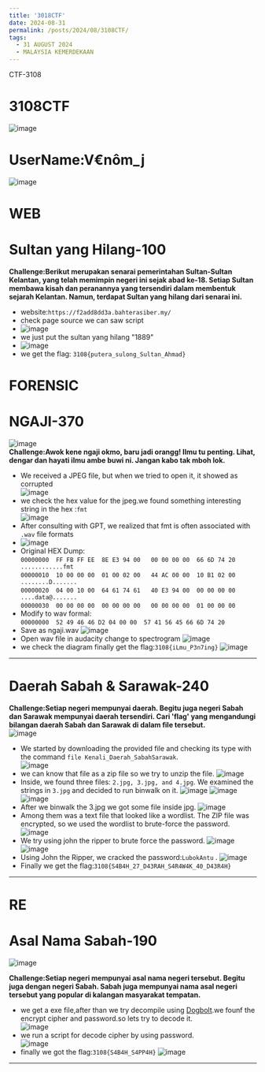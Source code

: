 ```yaml
---
title: '3018CTF'
date: 2024-08-31
permalink: /posts/2024/08/3108CTF/
tags:
  - 31 AUGUST 2024
  - MALAYSIA KEMERDEKAAN
---
```

CTF-3108

3108CTF
=====
![image](https://github.com/user-attachments/assets/cf231413-a42c-4886-a42e-9b761263a667)

UserName:V€nôm_j
=====
![image](https://github.com/user-attachments/assets/48512b71-7701-4db9-b9d5-fdf2cfe14938)

WEB
=====
# **Sultan yang Hilang-100**
**Challenge:Berikut merupakan senarai pemerintahan Sultan-Sultan Kelantan, yang telah memimpin negeri ini sejak abad ke-18. Setiap Sultan membawa kisah dan peranannya yang tersendiri dalam membentuk sejarah Kelantan. Namun, terdapat Sultan yang hilang dari senarai ini.** <br>
- website:`https://f2add8dd3a.bahterasiber.my/` <br>
- check page source we can saw script
- ![image](https://github.com/user-attachments/assets/72c17c05-2436-4b0a-a615-80d61ae0cfb2)
- we just put the sultan yang hilang "1889"
- ![image](https://github.com/user-attachments/assets/2227b383-9136-41a9-9314-f62ad6998dc2)
- we get the flag: `3108{putera_sulong_Sultan_Ahmad}`


FORENSIC
=====
# **NGAJI-370**<br>
![image](https://github.com/user-attachments/assets/63eaf6ff-2835-433c-b07f-1e6fbea5ba22)<br>
**Challenge:Awok kene ngaji okmo, baru jadi orangg! Ilmu tu penting. Lihat, dengar dan hayati ilmu ambe buwi ni. Jangan kabo tak mboh lok.** <br>
- We received a JPEG file, but when we tried to open it, it showed as corrupted<br>
  ![image](https://github.com/user-attachments/assets/761ddfef-c4b6-46c8-8f27-f769a6a413f8)<br>
- we check the hex value for the jpeg.we found something interesting string  in the hex :`fmt`<br>
  ![image](https://github.com/user-attachments/assets/a4afd35e-7d2d-4b41-9099-74d54cceba80)<br>
- After consulting with GPT, we realized that fmt is often associated with `.wav` file formats <br>
- ![image](https://github.com/user-attachments/assets/e43c0f0a-d948-4c50-a395-71a5374d4b7b)<br>
- Original HEX Dump:<br>
  `00000000  FF FB FF EE  8E E3 94 00   00 00 00 00  66 6D 74 20   ............fmt `<br>
  `00000010  10 00 00 00  01 00 02 00   44 AC 00 00  10 B1 02 00  ........D.......`<br>
  `00000020  04 00 10 00  64 61 74 61   40 E3 94 00  00 00 00 00   ....data@.......`<br>
  `00000030  00 00 00 00  00 00 00 00   00 00 00 00  01 00 00 00`<br>
- Modify to wav formal:<br>
  `00000000  52 49 46 46 D2 04 00 00  57 41 56 45 66 6D 74 20 `<br>
- Save as ngaji.wav
  ![image](https://github.com/user-attachments/assets/8e0a2587-228b-49a7-bbec-8504811b10f0)
- Open wav file in audacity change to spectrogram
  ![image](https://github.com/user-attachments/assets/ce8e6057-fcef-466b-9067-e6ee94196c8c)
- we check the diagram finally get the flag:`3108{iLmu_P3n7ing}`
  ![image](https://github.com/user-attachments/assets/c0f4cce0-15af-434d-82dd-a7be1c52d899)<br>
---
# **Daerah Sabah & Sarawak-240** <br>
**Challenge:Setiap negeri mempunyai daerah. Begitu juga negeri Sabah dan Sarawak mempunyai daerah tersendiri. Cari 'flag' yang mengandungi bilangan daerah Sabah dan Sarawak di dalam file tersebut.** <br>
  ![image](https://github.com/user-attachments/assets/379db51f-4c31-419c-8e14-65f43e644a98)<br>
- We started by downloading the provided file and checking its type with the command `file Kenali_Daerah_SabahSarawak`.<br>
  ![image](https://github.com/user-attachments/assets/69bcecd5-ff15-4402-898b-4597b9d480c9)<br>
- we can know that file as a zip file so we try to unzip the file.
  ![image](https://github.com/user-attachments/assets/8c0f8814-95ad-444a-ae5a-6c143ef058f4)
- Inside, we found three files: `2.jpg, 3.jpg, and 4.jpg`. We examined the strings in `3.jpg` and decided to run binwalk on it.
  ![image](https://github.com/user-attachments/assets/0d85c235-e39e-4eb9-a192-15225073bd07)
  ![image](https://github.com/user-attachments/assets/115d5f20-290e-4707-9902-edfcc97d49c0)
  ![image](https://github.com/user-attachments/assets/5f3ed0b8-e960-41df-9d0c-606299fa22c5)
- After we binwalk the 3.jpg we got some file inside jpg.
  ![image](https://github.com/user-attachments/assets/ad2458a7-8307-46d7-a095-7d77f0cbab76)
- Among them was a text file that looked like a wordlist. The ZIP file was encrypted, so we used the wordlist to brute-force the password.
  ![image](https://github.com/user-attachments/assets/ff69b17a-1a8c-4e45-9570-6254a62ceceb)
- We try using john the ripper to brute force the password.
  ![image](https://github.com/user-attachments/assets/6bd13adb-0842-4fa0-9bd3-3f3e39b2bf79)
  ![image](https://github.com/user-attachments/assets/3d54eaf4-493d-4012-9d08-b76bb7c1dd8f)
- Using John the Ripper, we cracked the password:`LubokAntu` .
  ![image](https://github.com/user-attachments/assets/b13c7ae4-3e49-4b17-aa03-0f739bacdfe5)
- Finally we get the flag:`3108{S4B4H_27_D43RAH_S4R4W4K_40_D43R4H}`
---

RE
===== 

# **Asal Nama Sabah-190**<br>
  ![image](https://github.com/user-attachments/assets/0994a078-a958-4fe8-bb15-31bc789ff753)<br>
  
**Challenge:Setiap negeri mempunyai asal nama negeri tersebut. Begitu juga dengan negeri Sabah. Sabah juga mempunyai nama asal negeri tersebut yang popular di kalangan masyarakat tempatan.**
- we get a exe file,after than we try decompile using [Dogbolt](#https://dogbolt.org/?id=07d3a82f-ca8a-4e27-bd49-f3956982db49).we founf the encrypt cipher and password.so lets try to decode it.<br>
  ![image](https://github.com/user-attachments/assets/19a959eb-ea3c-45a5-bb34-ad82df3619c9)<br>
- we run a script for decode cipher by using password.<br>
  ![image](https://github.com/user-attachments/assets/cb46487a-10aa-492d-9243-3bf9e6f641bf)
- finally we got the flag:`3108{S4B4H_S4PP4H}`
  ![image](https://github.com/user-attachments/assets/34b57b38-8784-4e10-8d02-b4f209c26e3d)
---

 
 

  







